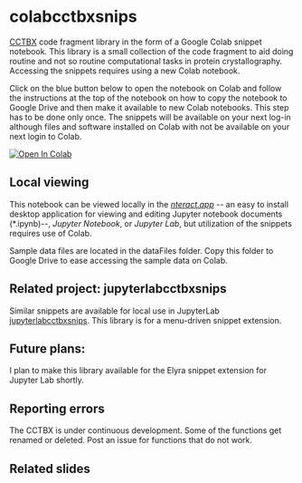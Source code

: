 # colabcctbxsnips

[CCTBX](https://cci.lbl.gov/docs/cctbx/) code fragment library in the form of a Google Colab snippet notebook. This library is a small collection of the code fragment to aid doing routine and not so routine computational tasks in protein crystallography. Accessing the snippets requires using a new Colab notebook. 

Click on the blue button below to open the notebook on Colab and follow the instructions at the top of the notebook on how to copy the notebook to Google Drive and then make it available to new Colab notebooks. This step has to be done only once. The snippets will be available on your next log-in although files and software installed on Colab with not be available on your next login to Colab.

<a href="https://colab.research.google.com/github/MooersLab/colabcctbxsnips/blob/main/colabcctbxsnips.ipynb" target="_parent"><img src="https://colab.research.google.com/assets/colab-badge.svg" alt="Open In Colab"/></a>

## Local viewing

This notebook can be viewed locally in the [*nteract.app*](https://nteract.io/) -- an easy to install desktop application for viewing and editing Jupyter notebook documents (*.ipynb)--, *Jupyter Notebook*, or *Jupyter Lab*, but utilization of the snippets requires use of Colab.

Sample data files are located in the dataFiles folder.
Copy this folder to Google Drive to ease accessing the sample data on Colab.

## Related project: jupyterlabcctbxsnips

Similar snippets are available for local use in JupyterLab [jupyterlabcctbxsnips](https://github.com/MooersLab/jupyterlabcctbxsnips). 
This library is for a menu-driven snippet extension.

## Future plans:

I plan to make this library available for the Elyra snippet extension for Jupyter Lab shortly.

## Reporting errors

The CCTBX is under continuous development. 
Some of the functions get renamed or deleted.
Post an issue for functions that do not work.

## Related slides

